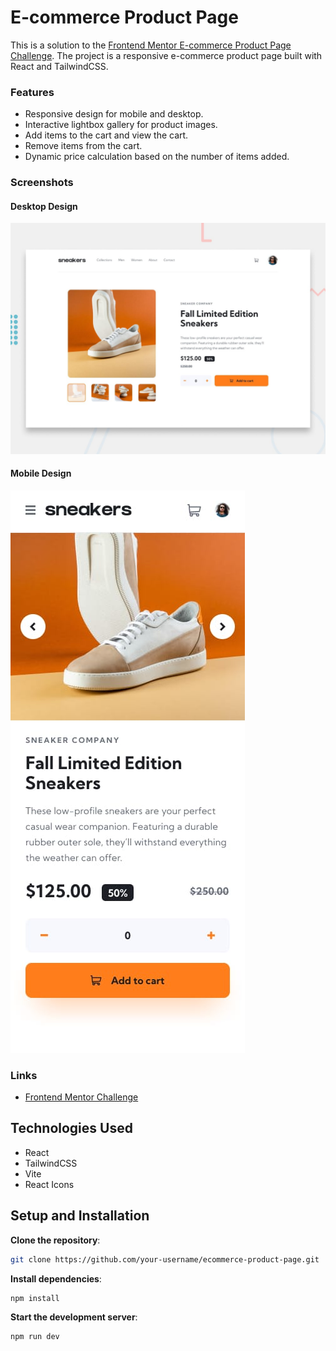 # E-commerce Product Page

This is a solution to the [Frontend Mentor E-commerce Product Page Challenge](https://www.frontendmentor.io/challenges/ecommerce-product-page-UPsZ9MJp6). The project is a responsive e-commerce product page built with React and TailwindCSS.

### Features

- Responsive design for mobile and desktop.
- Interactive lightbox gallery for product images.
- Add items to the cart and view the cart.
- Remove items from the cart.
- Dynamic price calculation based on the number of items added.

### Screenshots

#### Desktop Design

![Desktop Design](./design/desktop-preview.jpg)

#### Mobile Design

![Mobile Design](./design/mobile-design.jpg)

### Links

- [Frontend Mentor Challenge](https://www.frontendmentor.io/challenges/ecommerce-product-page-UPsZ9MJp6)

## Technologies Used

- React
- TailwindCSS
- Vite
- React Icons

## Setup and Installation

**Clone the repository**:

```bash
git clone https://github.com/your-username/ecommerce-product-page.git
```

**Install dependencies**:

```bash
npm install
```

**Start the development server**:

```bash
npm run dev
```
